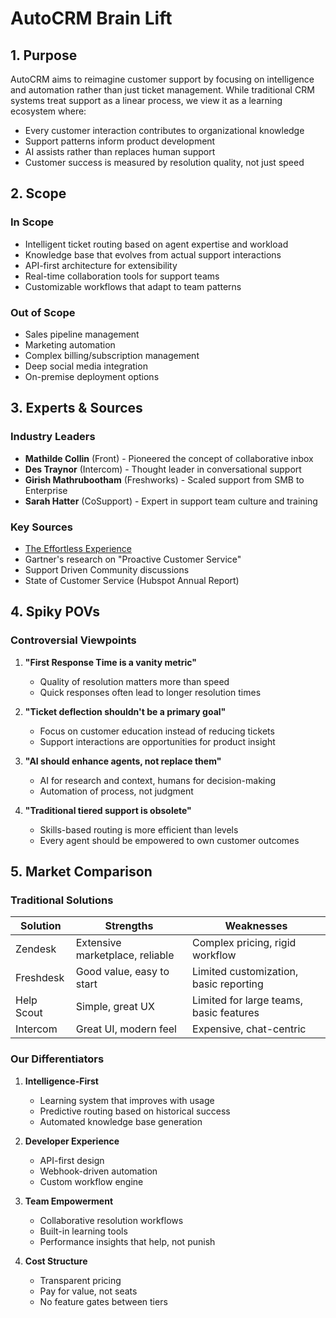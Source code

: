# AutoCRM Brain Lift

## 1. Purpose

AutoCRM aims to reimagine customer support by focusing on intelligence and automation rather than just ticket management. While traditional CRM systems treat support as a linear process, we view it as a learning ecosystem where:

- Every customer interaction contributes to organizational knowledge
- Support patterns inform product development
- AI assists rather than replaces human support
- Customer success is measured by resolution quality, not just speed

## 2. Scope

### In Scope
- Intelligent ticket routing based on agent expertise and workload
- Knowledge base that evolves from actual support interactions
- API-first architecture for extensibility
- Real-time collaboration tools for support teams
- Customizable workflows that adapt to team patterns

### Out of Scope
- Sales pipeline management
- Marketing automation
- Complex billing/subscription management
- Deep social media integration
- On-premise deployment options

## 3. Experts & Sources

### Industry Leaders
- **Mathilde Collin** (Front) - Pioneered the concept of collaborative inbox
- **Des Traynor** (Intercom) - Thought leader in conversational support
- **Girish Mathrubootham** (Freshworks) - Scaled support from SMB to Enterprise
- **Sarah Hatter** (CoSupport) - Expert in support team culture and training

### Key Sources
- [The Effortless Experience](https://www.amazon.com/Effortless-Experience-Actions-Customers-Loyalty/dp/1591845815)
- Gartner's research on "Proactive Customer Service"
- Support Driven Community discussions
- State of Customer Service (Hubspot Annual Report)

## 4. Spiky POVs

### Controversial Viewpoints
1. **"First Response Time is a vanity metric"**
   - Quality of resolution matters more than speed
   - Quick responses often lead to longer resolution times

2. **"Ticket deflection shouldn't be a primary goal"**
   - Focus on customer education instead of reducing tickets
   - Support interactions are opportunities for product insight

3. **"AI should enhance agents, not replace them"**
   - AI for research and context, humans for decision-making
   - Automation of process, not judgment

4. **"Traditional tiered support is obsolete"**
   - Skills-based routing is more efficient than levels
   - Every agent should be empowered to own customer outcomes

## 5. Market Comparison

### Traditional Solutions
| Solution | Strengths | Weaknesses |
|----------|-----------|------------|
| Zendesk | Extensive marketplace, reliable | Complex pricing, rigid workflow |
| Freshdesk | Good value, easy to start | Limited customization, basic reporting |
| Help Scout | Simple, great UX | Limited for large teams, basic features |
| Intercom | Great UI, modern feel | Expensive, chat-centric |

### Our Differentiators
1. **Intelligence-First**
   - Learning system that improves with usage
   - Predictive routing based on historical success
   - Automated knowledge base generation

2. **Developer Experience**
   - API-first design
   - Webhook-driven automation
   - Custom workflow engine

3. **Team Empowerment**
   - Collaborative resolution workflows
   - Built-in learning tools
   - Performance insights that help, not punish

4. **Cost Structure**
   - Transparent pricing
   - Pay for value, not seats
   - No feature gates between tiers 